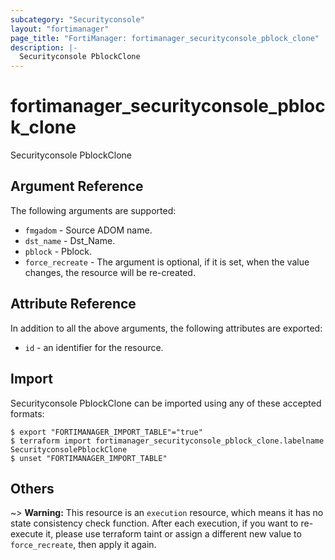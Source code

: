 ```yaml
---
subcategory: "Securityconsole"
layout: "fortimanager"
page_title: "FortiManager: fortimanager_securityconsole_pblock_clone"
description: |-
  Securityconsole PblockClone
---
```


# fortimanager_securityconsole_pblock_clone
Securityconsole PblockClone

## Argument Reference


The following arguments are supported:


* `fmgadom` - Source ADOM name.
* `dst_name` - Dst_Name.
* `pblock` - Pblock.
* `force_recreate` - The argument is optional, if it is set, when the value changes, the resource will be re-created.


## Attribute Reference

In addition to all the above arguments, the following attributes are exported:
* `id` - an identifier for the resource.

## Import

Securityconsole PblockClone can be imported using any of these accepted formats:
```
$ export "FORTIMANAGER_IMPORT_TABLE"="true"
$ terraform import fortimanager_securityconsole_pblock_clone.labelname SecurityconsolePblockClone
$ unset "FORTIMANAGER_IMPORT_TABLE"
```

## Others

~> **Warning:** This resource is an `execution` resource, which means it has no state consistency check function. After each execution, if you want to re-execute it, please use terraform taint or assign a different new value to `force_recreate`, then apply it again.
